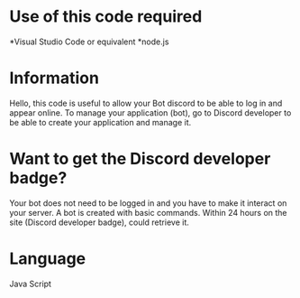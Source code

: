 # Use of this code required
*Visual Studio Code or equivalent
*node.js



# Information
Hello, this code is useful to allow your
Bot discord to be able to log in and appear online. To manage your application (bot), go to Discord developer to be able to create your application and manage it.




# Want to get the Discord developer badge?
Your bot does not need to be logged in and you have to make it interact on your server. A bot is created with basic commands. Within 24 hours on the site (Discord developer badge), could retrieve it.




# Language
Java Script
